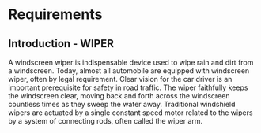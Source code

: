 # Requirements

## Introduction - WIPER
A windscreen wiper is indispensable device used to wipe rain and dirt from a windscreen. 
Today, almost all automobile are equipped with windscreen wiper, often by legal requirement. 
Clear vision for the car driver is an important prerequisite for safety in road traffic. 
The wiper faithfully keeps the windscreen clear, moving back and forth across the windscreen countless times as they sweep the water away. 
Traditional windshield wipers are actuated by a single constant speed motor related to the wipers by a system of connecting rods, often called the wiper arm.


